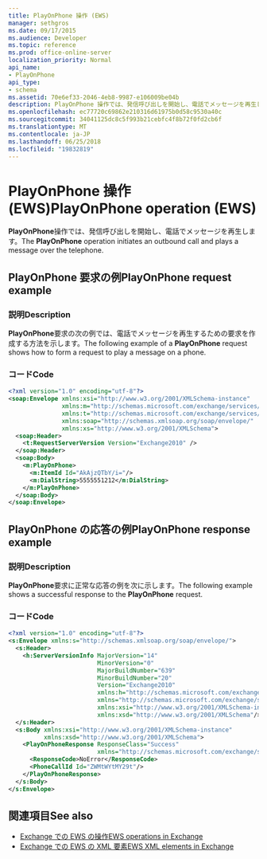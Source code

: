 ```yaml
---
title: PlayOnPhone 操作 (EWS)
manager: sethgros
ms.date: 09/17/2015
ms.audience: Developer
ms.topic: reference
ms.prod: office-online-server
localization_priority: Normal
api_name:
- PlayOnPhone
api_type:
- schema
ms.assetid: 70e6ef33-2046-4eb8-9987-e106009be04b
description: PlayOnPhone 操作では、発信呼び出しを開始し、電話でメッセージを再生します。
ms.openlocfilehash: ec77720c69862e210316d61975b0d58c9530a40c
ms.sourcegitcommit: 34041125dc8c5f993b21cebfc4f8b72f0fd2cb6f
ms.translationtype: MT
ms.contentlocale: ja-JP
ms.lasthandoff: 06/25/2018
ms.locfileid: "19832819"
---
```

# <a name="playonphone-operation-ews"></a><span data-ttu-id="0baf7-103">PlayOnPhone 操作 (EWS)</span><span class="sxs-lookup"><span data-stu-id="0baf7-103">PlayOnPhone operation (EWS)</span></span>

<span data-ttu-id="0baf7-104">**PlayOnPhone**操作では、発信呼び出しを開始し、電話でメッセージを再生します。</span><span class="sxs-lookup"><span data-stu-id="0baf7-104">The **PlayOnPhone** operation initiates an outbound call and plays a message over the telephone.</span></span> 
  
## <a name="playonphone-request-example"></a><span data-ttu-id="0baf7-105">PlayOnPhone 要求の例</span><span class="sxs-lookup"><span data-stu-id="0baf7-105">PlayOnPhone request example</span></span>

### <a name="description"></a><span data-ttu-id="0baf7-106">説明</span><span class="sxs-lookup"><span data-stu-id="0baf7-106">Description</span></span>

<span data-ttu-id="0baf7-107">**PlayOnPhone**要求の次の例では、電話でメッセージを再生するための要求を作成する方法を示します。</span><span class="sxs-lookup"><span data-stu-id="0baf7-107">The following example of a **PlayOnPhone** request shows how to form a request to play a message on a phone.</span></span> 
  
### <a name="code"></a><span data-ttu-id="0baf7-108">コード</span><span class="sxs-lookup"><span data-stu-id="0baf7-108">Code</span></span>

```XML
<?xml version="1.0" encoding="utf-8"?>
<soap:Envelope xmlns:xsi="http://www.w3.org/2001/XMLSchema-instance"
               xmlns:m="http://schemas.microsoft.com/exchange/services/2006/messages"
               xmlns:t="http://schemas.microsoft.com/exchange/services/2006/types"
               xmlns:soap="http://schemas.xmlsoap.org/soap/envelope/"
               xmlns:xs="http://www.w3.org/2001/XMLSchema">
  <soap:Header>
    <t:RequestServerVersion Version="Exchange2010" />
  </soap:Header>
  <soap:Body>
    <m:PlayOnPhone>
      <m:ItemId Id="AkAjzQTbY/i="/>
      <m:DialString>5555551212</m:DialString>
    </m:PlayOnPhone>
  </soap:Body>
</soap:Envelope>
```

## <a name="playonphone-response-example"></a><span data-ttu-id="0baf7-109">PlayOnPhone の応答の例</span><span class="sxs-lookup"><span data-stu-id="0baf7-109">PlayOnPhone response example</span></span>

### <a name="description"></a><span data-ttu-id="0baf7-110">説明</span><span class="sxs-lookup"><span data-stu-id="0baf7-110">Description</span></span>

<span data-ttu-id="0baf7-111">**PlayOnPhone**要求に正常な応答の例を次に示します。</span><span class="sxs-lookup"><span data-stu-id="0baf7-111">The following example shows a successful response to the **PlayOnPhone** request.</span></span> 
  
### <a name="code"></a><span data-ttu-id="0baf7-112">コード</span><span class="sxs-lookup"><span data-stu-id="0baf7-112">Code</span></span>

```XML
<?xml version="1.0" encoding="utf-8"?>
<s:Envelope xmlns:s="http://schemas.xmlsoap.org/soap/envelope/">
  <s:Header>
    <h:ServerVersionInfo MajorVersion="14" 
                         MinorVersion="0" 
                         MajorBuildNumber="639" 
                         MinorBuildNumber="20" 
                         Version="Exchange2010" 
                         xmlns:h="http://schemas.microsoft.com/exchange/services/2006/types" 
                         xmlns="http://schemas.microsoft.com/exchange/services/2006/types" 
                         xmlns:xsi="http://www.w3.org/2001/XMLSchema-instance" 
                         xmlns:xsd="http://www.w3.org/2001/XMLSchema"/>
  </s:Header>
  <s:Body xmlns:xsi="http://www.w3.org/2001/XMLSchema-instance" 
          xmlns:xsd="http://www.w3.org/2001/XMLSchema">
    <PlayOnPhoneResponse ResponseClass="Success" 
                         xmlns="http://schemas.microsoft.com/exchange/services/2006/messages">
      <ResponseCode>NoError</ResponseCode>
      <PhoneCallId Id="ZWMtWYtMY29t"/>
    </PlayOnPhoneResponse>
  </s:Body>
</s:Envelope>
```

## <a name="see-also"></a><span data-ttu-id="0baf7-113">関連項目</span><span class="sxs-lookup"><span data-stu-id="0baf7-113">See also</span></span>

- [<span data-ttu-id="0baf7-114">Exchange での EWS の操作</span><span class="sxs-lookup"><span data-stu-id="0baf7-114">EWS operations in Exchange</span></span>](ews-operations-in-exchange.md)
- [<span data-ttu-id="0baf7-115">Exchange での EWS の XML 要素</span><span class="sxs-lookup"><span data-stu-id="0baf7-115">EWS XML elements in Exchange</span></span>](ews-xml-elements-in-exchange.md)

